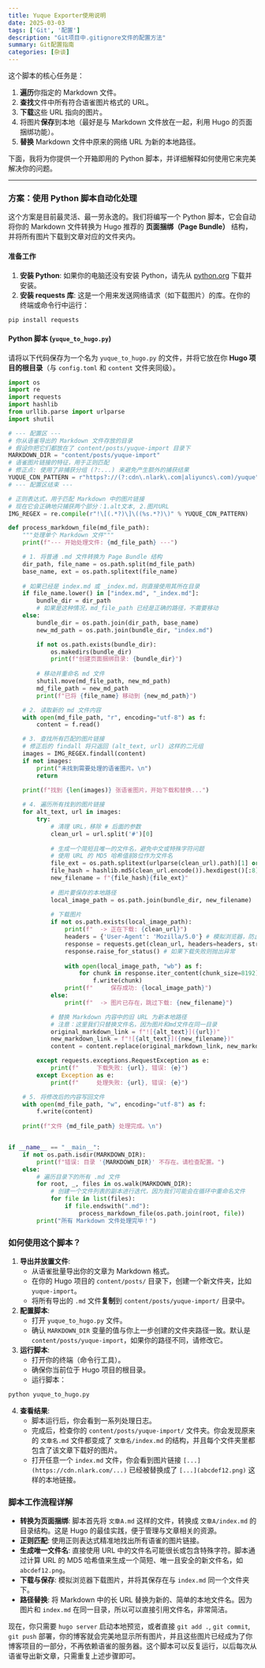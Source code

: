 ```yaml
---
title: Yuque Exporter使用说明
date: 2025-03-03
tags: ['Git', '配置']
description: "Git项目中.gitignore文件的配置方法"
summary: Git配置指南
categories: [杂谈]
---
```


这个脚本的核心任务是：

1. **遍历**你指定的 Markdown 文件。
2. **查找**文件中所有符合语雀图片格式的 URL。
3. **下载**这些 URL 指向的图片。
4. 将图片**保存**到本地（最好是与 Markdown 文件放在一起，利用 Hugo 的页面捆绑功能）。
5. **替换** Markdown 文件中原来的网络 URL 为新的本地路径。

下面，我将为你提供一个开箱即用的 Python 脚本，并详细解释如何使用它来完美解决你的问题。

---

### 方案：使用 Python 脚本自动化处理
这个方案是目前最灵活、最一劳永逸的。我们将编写一个 Python 脚本，它会自动将你的 Markdown 文件转换为 Hugo 推荐的 **页面捆绑（Page Bundle）** 结构，并将所有图片下载到文章对应的文件夹内。

#### 准备工作
1. **安装 Python**: 如果你的电脑还没有安装 Python，请先从 [python.org](https://www.python.org/downloads/) 下载并安装。
2. **安装 requests 库**: 这是一个用来发送网络请求（如下载图片）的库。在你的终端或命令行中运行：

```bash
pip install requests
```

#### Python 脚本 (`yuque_to_hugo.py`)
请将以下代码保存为一个名为 `yuque_to_hugo.py` 的文件，并将它放在你 **Hugo 项目的根目录**（与 `config.toml` 和 `content` 文件夹同级）。

```python
import os
import re
import requests
import hashlib
from urllib.parse import urlparse
import shutil

# --- 配置区 ---
# 你从语雀导出的 Markdown 文件存放的目录
# 假设你把它们都放在了 content/posts/yuque-import 目录下
MARKDOWN_DIR = "content/posts/yuque-import" 
# 语雀图片链接的特征，用于正则匹配
# 修正点: 使用了非捕获分组 (?:...) 来避免产生额外的捕获结果
YUQUE_CDN_PATTERN = r"https?://(?:cdn\.nlark\.com|aliyuncs\.com)/yuque"
# --- 配置区结束 ---

# 正则表达式，用于匹配 Markdown 中的图片链接
# 现在它会正确地只捕获两个部分：1.alt文本, 2.图片URL
IMG_REGEX = re.compile(r"!\[(.*?)\]\((%s.*?)\)" % YUQUE_CDN_PATTERN)

def process_markdown_file(md_file_path):
    """处理单个 Markdown 文件"""
    print(f"--- 开始处理文件: {md_file_path} ---")

    # 1. 将普通 .md 文件转换为 Page Bundle 结构
    dir_path, file_name = os.path.split(md_file_path)
    base_name, ext = os.path.splitext(file_name)
    
    # 如果已经是 index.md 或 _index.md，则直接使用其所在目录
    if file_name.lower() in ["index.md", "_index.md"]:
        bundle_dir = dir_path
        # 如果是这种情况，md_file_path 已经是正确的路径，不需要移动
    else:
        bundle_dir = os.path.join(dir_path, base_name)
        new_md_path = os.path.join(bundle_dir, "index.md")

        if not os.path.exists(bundle_dir):
            os.makedirs(bundle_dir)
            print(f"创建页面捆绑目录: {bundle_dir}")
        
        # 移动并重命名 md 文件
        shutil.move(md_file_path, new_md_path)
        md_file_path = new_md_path
        print(f"已将 {file_name} 移动到 {new_md_path}")

    # 2. 读取新的 md 文件内容
    with open(md_file_path, "r", encoding="utf-8") as f:
        content = f.read()

    # 3. 查找所有匹配的图片链接
    # 修正后的 findall 将只返回 (alt_text, url) 这样的二元组
    images = IMG_REGEX.findall(content)
    if not images:
        print("未找到需要处理的语雀图片。\n")
        return

    print(f"找到 {len(images)} 张语雀图片，开始下载和替换...")
    
    # 4. 遍历所有找到的图片链接
    for alt_text, url in images:
        try:
            # 清理 URL，移除 # 后面的参数
            clean_url = url.split('#')[0]
            
            # 生成一个简短且唯一的文件名，避免中文或特殊字符问题
            # 使用 URL 的 MD5 哈希值前8位作为文件名
            file_ext = os.path.splitext(urlparse(clean_url).path)[1] or '.png' # 如果没有后缀，默认为.png
            file_hash = hashlib.md5(clean_url.encode()).hexdigest()[:8]
            new_filename = f"{file_hash}{file_ext}"
            
            # 图片要保存的本地路径
            local_image_path = os.path.join(bundle_dir, new_filename)
            
            # 下载图片
            if not os.path.exists(local_image_path):
                print(f"  -> 正在下载: {clean_url}")
                headers = {'User-Agent': 'Mozilla/5.0'} # 模拟浏览器，防止被禁
                response = requests.get(clean_url, headers=headers, stream=True)
                response.raise_for_status() # 如果下载失败则抛出异常
                
                with open(local_image_path, "wb") as f:
                    for chunk in response.iter_content(chunk_size=8192):
                        f.write(chunk)
                print(f"     保存成功: {local_image_path}")
            else:
                print(f"  -> 图片已存在，跳过下载: {new_filename}")

            # 替换 Markdown 内容中的旧 URL 为新本地路径
            # 注意：这里我们只替换文件名，因为图片和md文件在同一目录
            original_markdown_link = f"![{alt_text}]({url})"
            new_markdown_link = f"![{alt_text}]({new_filename})"
            content = content.replace(original_markdown_link, new_markdown_link)

        except requests.exceptions.RequestException as e:
            print(f"     下载失败: {url}, 错误: {e}")
        except Exception as e:
            print(f"     处理失败: {url}, 错误: {e}")

    # 5. 将修改后的内容写回文件
    with open(md_file_path, "w", encoding="utf-8") as f:
        f.write(content)
        
    print(f"文件 {md_file_path} 处理完成。\n")


if __name__ == "__main__":
    if not os.path.isdir(MARKDOWN_DIR):
        print(f"错误: 目录 '{MARKDOWN_DIR}' 不存在。请检查配置。")
    else:
        # 遍历目录下的所有 .md 文件
        for root, _, files in os.walk(MARKDOWN_DIR):
            # 创建一个文件列表的副本进行迭代，因为我们可能会在循环中重命名文件
            for file in list(files):
                if file.endswith(".md"):
                    process_markdown_file(os.path.join(root, file))
        print("所有 Markdown 文件处理完毕！")
```

### 如何使用这个脚本？
1. **导出并放置文件**:
    - 从语雀批量导出你的文章为 Markdown 格式。
    - 在你的 Hugo 项目的 `content/posts/` 目录下，创建一个新文件夹，比如 `yuque-import`。
    - 将所有导出的 `.md` 文件**复制**到 `content/posts/yuque-import/` 目录中。
2. **配置脚本**:
    - 打开 `yuque_to_hugo.py` 文件。
    - 确认 `MARKDOWN_DIR` 变量的值与你上一步创建的文件夹路径一致。默认是 `content/posts/yuque-import`，如果你的路径不同，请修改它。
3. **运行脚本**:
    - 打开你的终端（命令行工具）。
    - 确保你当前位于 Hugo 项目的根目录。
    - 运行脚本：

```bash
python yuque_to_hugo.py
```

4. **查看结果**:
    - 脚本运行后，你会看到一系列处理日志。
    - 完成后，检查你的 `content/posts/yuque-import/` 文件夹。你会发现原来的 `文章名.md` 文件都变成了 `文章名/index.md` 的结构，并且每个文件夹里都包含了该文章下载好的图片。
    - 打开任意一个 `index.md` 文件，你会看到图片链接 `[...](https://cdn.nlark.com/...)` 已经被替换成了 `[...](abcdef12.png)` 这样的本地链接。

### 脚本工作流程详解
+ **转换为页面捆绑**: 脚本首先将 `文章A.md` 这样的文件，转换成 `文章A/index.md` 的目录结构。这是 Hugo 的最佳实践，便于管理与文章相关的资源。
+ **正则匹配**: 使用正则表达式精准地找出所有语雀的图片链接。
+ **生成唯一文件名**: 直接使用 URL 中的文件名可能很长或包含特殊字符。脚本通过计算 URL 的 MD5 哈希值来生成一个简短、唯一且安全的新文件名，如 `abcdef12.png`。
+ **下载与保存**: 模拟浏览器下载图片，并将其保存在与 `index.md` 同一个文件夹下。
+ **路径替换**: 将 Markdown 中的长 URL 替换为新的、简单的本地文件名。因为图片和 `index.md` 在同一目录，所以可以直接引用文件名，非常简洁。

现在，你只需要 `hugo server` 启动本地预览，或者直接 `git add .`, `git commit`, `git push` 部署，你的博客就会完美地显示所有图片，并且这些图片已经成为了你博客项目的一部分，不再依赖语雀的服务器。这个脚本可以反复运行，以后每次从语雀导出新文章，只需重复上述步骤即可。

